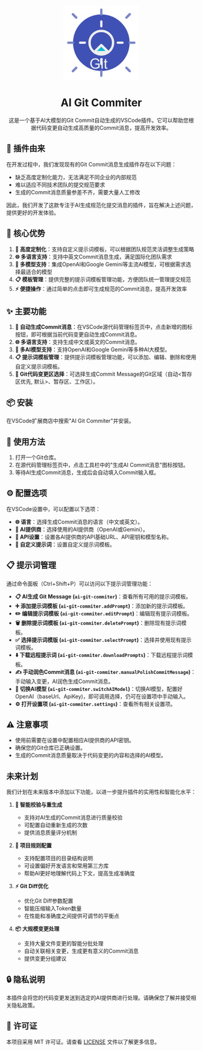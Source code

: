 <div align="center">
  <img src="asserts/icon.png" alt="AI Git Commiter Logo" width="200" height="200">
  <h1>AI Git Commiter</h1>
  <p>这是一个基于AI大模型的Git Commit自动生成的VSCode插件。它可以帮助您根据代码变更自动生成高质量的Commit消息，提高开发效率。</p>
</div>

## 🎯 插件由来

在开发过程中，我们发现现有的Git Commit消息生成插件存在以下问题：
- 缺乏高度定制化能力，无法满足不同企业的内部规范
- 难以适应不同技术团队的提交规范要求
- 生成的Commit消息质量参差不齐，需要大量人工修改

因此，我们开发了这款专注于AI生成规范化提交消息的插件，旨在解决上述问题，提供更好的开发体验。

## 💪 核心优势

1. **🎯 高度定制化**：支持自定义提示词模板，可以根据团队规范灵活调整生成策略
2. **🌐 多语言支持**：支持中英文Commit消息生成，满足国际化团队需求
3. **🤖 多模型支持**：集成OpenAI和Google Gemini等主流AI模型，可根据需求选择最适合的模型
4. **📋 模板管理**：提供完整的提示词模板管理功能，方便团队统一管理提交规范
5. **⚡ 便捷操作**：通过简单的点击即可生成规范的Commit消息，提高开发效率

## ✨ 主要功能

1. **📝 自动生成Commit消息**：在VSCode源代码管理标签页中，点击新增的图标按钮，即可根据当前代码变更自动生成Commit消息。
2. **🌐 多语言支持**：支持生成中文或英文的Commit消息。
3. **🧠 多AI模型支持**：支持OpenAI和Google Gemini等多种AI大模型。
4. **📋 提示词模板管理**：提供提示词模板管理功能，可以添加、编辑、删除和使用自定义提示词模板。
5. **🔄 Git代码变更区选择**：可选择生成Commit Message的Git区域（自动<暂存区优先, 默认>、暂存区、工作区）。

## 📦 安装

在VSCode扩展商店中搜索"AI Git Commiter"并安装。

## 🚀 使用方法

1. 打开一个Git仓库。
2. 在源代码管理标签页中，点击工具栏中的"生成AI Commit消息"图标按钮。
3. 等待AI生成Commit消息，生成后会自动填入Commit输入框。

## ⚙️ 配置选项

在VSCode设置中，可以配置以下选项：

- **🌐 语言**：选择生成Commit消息的语言（中文或英文）。
- **🤖 AI提供商**：选择使用的AI提供商（OpenAI或Gemini）。
- **🔑 API设置**：设置各AI提供商的API基础URL、API密钥和模型名称。
- **📝 自定义提示词**：设置自定义提示词模板。

## 📋 提示词管理

通过命令面板（Ctrl+Shift+P）可以访问以下提示词管理功能：

- **📋 AI生成 Git Message (`ai-git-commiter`)**：查看所有可用的提示词模板。
- **➕ 添加提示词模板 (`ai-git-commiter.addPrompt`)**：添加新的提示词模板。
- **✏️ 编辑提示词模板 (`ai-git-commiter.editPrompt`)**：编辑现有提示词模板。
- **🗑️ 删除提示词模板 (`ai-git-commiter.deletePrompt`)**：删除现有提示词模板。
- **✅ 选择提示词模版 (`ai-git-commiter.selectPrompt`)**：选择并使用现有提示词模板。
- **⬇️ 下载远程提示词 (`ai-git-commiter.downloadPrompts`)**：下载远程提示词模板。
- **✍️ 手动润色Commit消息 (`ai-git-commiter.manualPolishCommitMessage`)**：手动输入变更，AI润色生成Commit消息。
- **🔄 切换AI模型 (`ai-git-commiter.switchAIModel`)**：切换AI模型，配置好OpenAI（baseUrl、ApiKey)，即可调用选择，仍可在设置项中手动输入。
- **⚙️ 打开设置项 (`ai-git-commiter.settings`)**：查看所有相关设置项。

## ⚠️ 注意事项

- 使用前需要在设置中配置相应AI提供商的API密钥。
- 确保您的Git仓库已正确设置。
- 生成的Commit消息质量取决于代码变更的内容和选择的AI模型。

## 未来计划

我们计划在未来版本中添加以下功能，以进一步提升插件的实用性和智能化水平：

1. **🔄 智能校验与重生成**
   - 支持对AI生成的Commit消息进行质量校验
   - 可配置自动重新生成的次数
   - 提供消息质量评分机制

2. **📁 项目规则配置**
   - 支持配置项目的目录结构说明
   - 可设置偏好开发语言和常用第三方库
   - 帮助AI更好地理解代码上下文，提高生成准确度

3. **⚡ Git Diff优化**
   - 优化Git Diff参数配置
   - 智能压缩输入Token数量
   - 在性能和准确度之间提供可调节的平衡点

4. **📦 大规模变更处理**
   - 支持大量文件变更的智能分批处理
   - 自动关联相关变更，生成更有意义的Commit消息
   - 提供变更分组建议

## 🔒 隐私说明

本插件会将您的代码变更发送到选定的AI提供商进行处理。请确保您了解并接受相关隐私政策。

## 📄 许可证

本项目采用 MIT 许可证。请查看 [LICENSE](LICENSE) 文件以了解更多信息。

